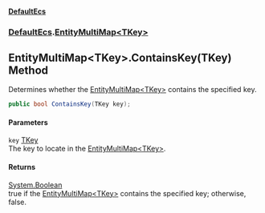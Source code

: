 #### [DefaultEcs](DefaultEcs.md 'DefaultEcs')
### [DefaultEcs](DefaultEcs.md#DefaultEcs 'DefaultEcs').[EntityMultiMap&lt;TKey&gt;](EntityMultiMap_TKey_.md 'DefaultEcs.EntityMultiMap&lt;TKey&gt;')
## EntityMultiMap&lt;TKey&gt;.ContainsKey(TKey) Method
Determines whether the [EntityMultiMap&lt;TKey&gt;](EntityMultiMap_TKey_.md 'DefaultEcs.EntityMultiMap&lt;TKey&gt;') contains the specified key.  
```csharp
public bool ContainsKey(TKey key);
```
#### Parameters
<a name='DefaultEcs_EntityMultiMap_TKey__ContainsKey(TKey)_key'></a>
`key` [TKey](EntityMultiMap_TKey_.md#DefaultEcs_EntityMultiMap_TKey__TKey 'DefaultEcs.EntityMultiMap&lt;TKey&gt;.TKey')  
The key to locate in the [EntityMultiMap&lt;TKey&gt;](EntityMultiMap_TKey_.md 'DefaultEcs.EntityMultiMap&lt;TKey&gt;').
  
#### Returns
[System.Boolean](https://docs.microsoft.com/en-us/dotnet/api/System.Boolean 'System.Boolean')  
true if the [EntityMultiMap&lt;TKey&gt;](EntityMultiMap_TKey_.md 'DefaultEcs.EntityMultiMap&lt;TKey&gt;') contains the specified key; otherwise, false.
